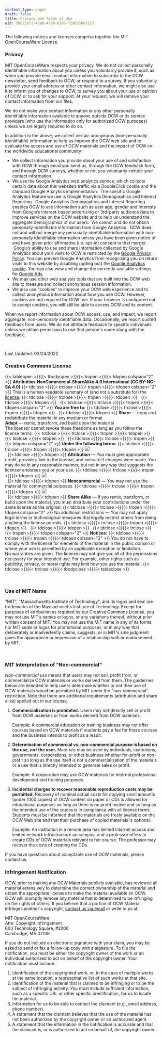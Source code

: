 ```yaml
---
content_type: pages
draft: false
title: Privacy and Terms of Use
uid: 5b621e71-47ab-479b-b186-72abb3b69110
---
```

The following notices and licenses comprise together the MIT OpenCourseWare License.

### Privacy

MIT OpenCourseWare respects your privacy. We do not collect personally identifiable information about you unless you voluntarily provide it, such as when you provide email contact information to subscribe to the OCW newsletter, send feedback to OCW, or respond to a survey. If you voluntarily provide your email address or other contact information, we might also use it to inform you of changes to OCW, to survey you about your use or opinion of OCW, or to ask for your support. At your request, we will remove your contact information from our files.

We do not make your contact information or any other personally identifiable information available to anyone outside OCW or its service providers (who use the information only for authorized OCW purposes) unless we are legally required to do so.

In addition to the above, we collect certain anonymous (non-personally identifiable) information to help us improve the OCW web site and to evaluate the access and use of OCW materials and the impact of OCW on the worldwide educational community:

- We collect information you provide about your use of and satisfaction with OCW through email you send us, through the OCW feedback form, and through OCW surveys, whether or not you voluntarily include your contact information.
- We use the Google Analytics web analytics service, which collects certain data about this website’s traffic via a DoubleClick cookie and the standard Google Analytics implementation.  The specific Google Analytics feature we use is Google Analytics Demographics and Interest Reporting.  Google Analytics Demographics and Interest Reporting enables OCW to use information such as user age, gender and interests from Google’s Interest-based advertising or 3rd-party audience data to improve services on the OCW website and to help us understand the aggregate demographics of our users.  We cannot and do not obtain personally-identifiable information from Google Analytics.  OCW does not and will not merge any personally-identifiable information with non-personally identifiable information unless you have been given notice of and have given prior affirmative (i.e. opt-in) consent to that merger.  Google’s ability to use and share information collected by Google Analytics about your visits to OCW is restricted by the [Google Privacy Policy](http://www.google.com/policies/privacy/). You can prevent Google Analytics from recognizing you on return visits to this website by disabling (opting out) the [Google Analytics cookie](http://tools.google.com/dlpage/gaoptout/). You can also view and change the currently available settings for [Google Ads](http://www.google.com/settings/u/0/ads/authenticated?hl=en).
- We may use other web analysis tools that are built into the OCW web site to measure and collect anonymous session information.
- We also use "cookies" to improve your OCW web experience and to collect anonymous information about how you use OCW. However, cookies are not required for OCW use. If your browser is configured not to accept cookies, you will still be able to access OCW and its content.

When we report information about OCW access, use, and impact, we report aggregate, non-personally identifiable data. Occasionally, we report quoted feedback from users. We do not attribute feedback to specific individuals unless we obtain permission to use that person's name along with the feedback.

 

Last Updated: 03/24/2022

### Creative Commons License

{{< tableopen >}}{{< tbodyopen >}}{{< tropen >}}{{< tdopen colspan="2" >}}
**Attribution-NonCommercial-ShareAlike 4.0 International (CC BY-NC-SA 4.0)**
{{< tdclose >}}{{< trclose >}}{{< tropen >}}{{< tdopen colspan="2" >}}
This is a human-readable summary of (and not a substitute for) the [license](http://creativecommons.org/licenses/by-nc-sa/4.0/legalcode).
{{< tdclose >}}{{< trclose >}}{{< tropen >}}{{< tdopen >}}
 
{{< tdclose >}}{{< tdopen >}}
 
{{< tdclose >}}{{< trclose >}}{{< tropen >}}{{< tdopen colspan="2" >}}
**You are free to:**
{{< tdclose >}}{{< trclose >}}{{< tropen >}}{{< tdopen >}}
 
{{< tdclose >}}{{< tdopen >}}
**Share** — copy and redistribute the material in any medium or format      
**Adapt** — remix, transform, and build upon the material      
The licensor cannot revoke these freedoms as long as you follow the license terms.
{{< tdclose >}}{{< trclose >}}{{< tropen >}}{{< tdopen >}}
 
{{< tdclose >}}{{< tdopen >}}
 
{{< tdclose >}}{{< trclose >}}{{< tropen >}}{{< tdopen colspan="2" >}}
**Under the following terms:**
{{< tdclose >}}{{< trclose >}}{{< tropen >}}{{< tdopen >}}
![](https://ocw.mit.edu/terms/by.png)     
 
{{< tdclose >}}{{< tdopen >}}
**Attribution** — You must give appropriate credit, provide a link to the license, and indicate if changes were made. You may do so in any reasonable manner, but not in any way that suggests the licensor endorses you or your use.
{{< tdclose >}}{{< trclose >}}{{< tropen >}}{{< tdopen >}}
![](https://ocw.mit.edu/terms/nc.png)     
 
{{< tdclose >}}{{< tdopen >}}
**Noncommercial** — You may not use the material for commercial purposes.
{{< tdclose >}}{{< trclose >}}{{< tropen >}}{{< tdopen >}}
![](https://ocw.mit.edu/terms/sa.png)     
 
{{< tdclose >}}{{< tdopen >}}
**Share Alike** — If you remix, transform, or build upon the material, you must distribute your contributions under the same license as the original.
{{< tdclose >}}{{< trclose >}}{{< tropen >}}{{< tdopen colspan="2" >}}
No additional restrictions — You may not apply legal terms or technological measures that legally restrict others from doing anything the license permits.
{{< tdclose >}}{{< trclose >}}{{< tropen >}}{{< tdopen >}}
 
{{< tdclose >}}{{< tdopen >}}
 
{{< tdclose >}}{{< trclose >}}{{< tropen >}}{{< tdopen colspan="2" >}}
**Notices:**
{{< tdclose >}}{{< trclose >}}{{< tropen >}}{{< tdopen colspan="2" >}}
You do not have to comply with the license for elements of the material in the public domain or where your use is permitted by an applicable exception or limitation.      
No warranties are given. The license may not give you all of the permissions necessary for your intended use. For example, other rights such as publicity, privacy, or moral rights may limit how you use the material.
{{< tdclose >}}{{< trclose >}}{{< tbodyclose >}}{{< tableclose >}}

 

### Use of MIT Name

"MIT", "Massachusetts Institute of Technology", and its logos and seal are trademarks of the Massachusetts Institute of Technology. Except for purposes of attribution as required by our Creative Commons License, you may not use MIT’s names or logos, or any variations thereof, without prior written consent of MIT. You may not use the MIT name in any of its forms nor MIT seals or logos for promotional purposes, or in any way that deliberately or inadvertently claims, suggests, or in MIT's sole judgment gives the appearance or impression of a relationship with or endorsement by MIT.

 

### MIT Interpretation of "Non-commercial"

*Non-commercial use* means that users may not sell, profit from, or commercialize OCW materials or works derived from them. The guidelines below are intended to help users determine whether or not their use of OCW materials would be permitted by MIT under the "non-commercial" restriction. Note that there are additional requirements (attribution and share alike) spelled out in our [license](https://ocw.mit.edu/terms/#cc).

1. **Commercialization is prohibited.** Users may *not* directly sell or profit from OCW materials or from works derived from OCW materials.       
      
    Example: A commercial education or training business may not offer courses based on OCW materials if students pay a fee for those courses and the business intends to profit as a result.
2. **Determination of commercial vs. non-commercial purpose is based on the use,** ***not*** **the user.** Materials may be used by individuals, institutions, governments, corporations, or other business whether for-profit or non-profit so long as the use itself is not a commercialization of the materials or a use that is directly intended to generate sales or profit.       
      
    Example: A corporation may use OCW materials for internal professional development and training purposes.
3. **Incidental charges to recover reasonable reproduction costs may be permitted.** Recovery of nominal actual costs for copying small amounts (under 1000 copies) of OCW content on paper or CDs is allowed for educational purposes so long as there is no profit motive and so long as the intended use of the copies is in compliance with all license terms. Students must be informed that the materials are freely available on the OCW Web site and that their purchase of copied materials is optional.       
      
    Example: An institution in a remote area has limited Internet access and limited network infrastructure on campus, and a professor offers to create CDs of OCW materials relevant to her course. The professor may recover the costs of creating the CDs.

If you have questions about acceptable use of OCW materials, please contact us.

### Infringement Notification

OCW, prior to making any OCW Materials publicly available, has reviewed all material extensively to determine the correct ownership of the material and obtain the appropriate licenses to make the material available on OCW. OCW will promptly remove any material that is determined to be infringing on the rights of others. If you believe that a portion of OCW Material infringes another's copyright, [contact us via email](/contact) or write to us at:

MIT OpenCourseWare       
Attn: Copyright Infringement       
600 Technology Square, #2000       
Cambridge, MA 02139

If you do not include an electronic signature with your claim, you may be asked to send or fax a follow-up copy with a signature. To file the notification, you must be either the copyright owner of the work or an individual authorized to act on behalf of the copyright owner. Your notification must include:

1. Identification of the copyrighted work, or, in the case of multiple works at the same location, a representative list of such works at that site.
2. Identification of the material that is claimed to be infringing or to be the subject of infringing activity. You must include sufficient information, such as a specific URL or other specific identification, for us to locate the material.
3. Information for us to be able to contact the claimant (e.g., email address, phone number).
4. A statement that the claimant believes that the use of the material has not been authorized by the copyright owner or an authorized agent.
5. A statement that the information in the notification is accurate and that the claimant is, or is authorized to act on behalf of, the copyright owner.